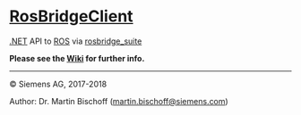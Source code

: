 # [RosBridgeClient](https://github.com/siemens/ros-sharp/tree/master/RosBridgeClient) #
[.NET](https://www.microsoft.com/net) API to [ROS](http://www.ros.org/) via [rosbridge_suite](http://wiki.ros.org/rosbridge_suite)

__Please see the [Wiki](https://github.com/siemens/ros-sharp/wiki) for further info.__

---

© Siemens AG, 2017-2018

Author: Dr. Martin Bischoff (martin.bischoff@siemens.com)

